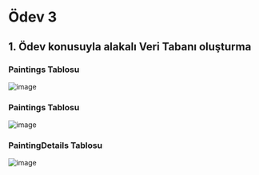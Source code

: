 # Ödev 3
## 1. Ödev konusuyla alakalı Veri Tabanı oluşturma

### Paintings Tablosu

![image](https://user-images.githubusercontent.com/23210127/148591098-17ae7e63-e3b9-45d6-a01b-72122334df4e.png)

### Paintings Tablosu

![image](https://user-images.githubusercontent.com/23210127/148591205-7a08dbc1-f5d5-453e-bc7c-b6e6840004f4.png)

### PaintingDetails Tablosu

![image](https://user-images.githubusercontent.com/23210127/148591258-d1165e5e-0864-41f4-b272-9ced91fd3b12.png)
